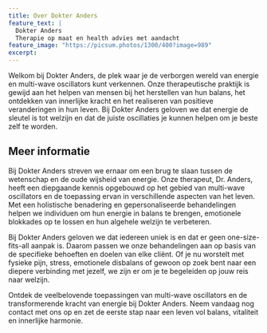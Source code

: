 ```yaml
---
title: Over Dokter Anders
feature_text: |
  Dokter Anders
  Therapie op maat en health advies met aandacht
feature_image: "https://picsum.photos/1300/400?image=989"
excerpt: 
---
```


Welkom bij Dokter Anders, de plek waar je de verborgen wereld van energie en multi-wave oscillators kunt verkennen. Onze therapeutische praktijk is gewijd aan het helpen van mensen bij het herstellen van hun balans, het ontdekken van innerlijke kracht en het realiseren van positieve veranderingen in hun leven. Bij Dokter Anders geloven we dat energie de sleutel is tot welzijn en dat de juiste oscillaties je kunnen helpen om je beste zelf te worden.

## Meer informatie

Bij Dokter Anders streven we ernaar om een brug te slaan tussen de wetenschap en de oude wijsheid van energie. Onze therapeut, Dr. Anders, heeft een diepgaande kennis opgebouwd op het gebied van multi-wave oscillators en de toepassing ervan in verschillende aspecten van het leven. Met een holistische benadering en gepersonaliseerde behandelingen helpen we individuen om hun energie in balans te brengen, emotionele blokkades op te lossen en hun algehele welzijn te verbeteren.

Bij Dokter Anders geloven we dat iedereen uniek is en dat er geen one-size-fits-all aanpak is. Daarom passen we onze behandelingen aan op basis van de specifieke behoeften en doelen van elke cliënt. Of je nu worstelt met fysieke pijn, stress, emotionele disbalans of gewoon op zoek bent naar een diepere verbinding met jezelf, we zijn er om je te begeleiden op jouw reis naar welzijn.

Ontdek de veelbelovende toepassingen van multi-wave oscillators en de transformerende kracht van energie bij Dokter Anders. Neem vandaag nog contact met ons op en zet de eerste stap naar een leven vol balans, vitaliteit en innerlijke harmonie.
